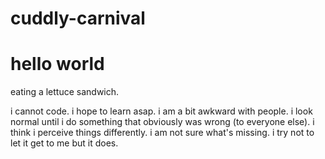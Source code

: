 # cuddly-carnival

# hello world

eating a lettuce sandwich. 

i cannot code. i hope to learn asap. i am a bit awkward with people. i look normal until i do something that obviously was wrong (to everyone else). i think i perceive things differently. i am not sure what's missing. i try not to let it get to me but it does.
